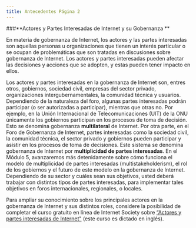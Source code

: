 ```yaml
---
title: Antecedentes Página 2
---
```


###**Actores y Partes Interesadas de Internet y su Gobernanza **

En materia de gobernanza de Internet, los actores y las partes interesadas son aquellas personas u organizaciones que tienen un interés particular o se ocupan de problemáticas que  son tratadas en discusiones sobre  gobernanza de Internet. Los actores y partes interesadas pueden afectar las decisiones y acciones que se adopten, y estas pueden tener impacto en ellos. 

Los actores y partes interesadas en la gobernanza de Internet son, entres otros,  gobiernos, sociedad civil, empresas del sector privado, organizaciones intergubernamentales, la comunidad técnica y usuarios. Dependiendo de la naturaleza del foro, algunas partes interesadas podrán participar (o ser autorizadas a participar), mientras que otras no. Por ejemplo, en la Unión Internacional de Telecomunicaciones (UIT) de la ONU únicamente los gobiernos participan en los procesos de toma de decisión. Esto se denomina gobernanza **multilateral** de Internet. Por otra parte, en el Foro de Gobernanza de Internet, partes interesadas como la sociedad civil, la comunidad técnica, el sector privado y gobiernos pueden participar y asistir en los procesos de toma de decisiones. Este sistema se denomina gobernanza de Internet por **multiplicidad de partes interesadas**. En el Módulo 5, avanzaremos más detenidamente sobre cómo funciona el modelo de multiplicidad de partes interesadas (multistakeholderism), el rol de los gobiernos y el futuro de este modelo en la gobernanza de Internet. Dependiendo de su sector y cuáles sean sus objetivos, usted deberá trabajar con distintos tipos de partes interesadas, para implementar tales objetivos en foros internacionales, regionales, o locales.

Para ampliar su conocimiento sobre los principales actores en la gobernanza de Internet y sus distintos roles, considere la posibilidad de completar el curso gratuito en línea de Internet Society sobre <a href="http://www.internetsociety.org/es/qu%C3%A9-hacemos/aprende-en-l%C3%ADnea-con-inforum" target="_blank">“Actores y partes interesadas de Internet"</a> (este curso es dictado en inglés). 
